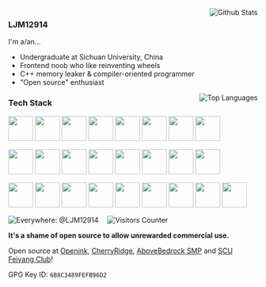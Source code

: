 <img align="right" src="https://github-readme-stats-one-bice.vercel.app/api?username=ljm12914&theme=dark&show_icons=true&include_all_commits=true&count_private=true" alt="Github Stats" />

### LJM12914

I'm a/an...

- Undergraduate at Sichuan University, China
- Frontend noob who like reinventing wheels
- C++ memory leaker & compiler-oriented programmer
- "Open source" enthusiast

<img align="right" src="https://github-readme-stats-one-bice.vercel.app/api/top-langs/?username=ljm12914&layout=compact&hide=Batchfile,PHP,C&langs_count=5&theme=dark&role=OWNER,ORGANIZATION_MEMBER,COLLABORATOR" alt="Top Languages" />

### Tech Stack

<p>
<img width="50" src="https://cdn.jsdelivr.net/gh/devicons/devicon@latest/icons/javascript/javascript-original.svg" />
<img width="50" src="https://cdn.jsdelivr.net/gh/devicons/devicon@latest/icons/typescript/typescript-original.svg" />
<img width="50" src="https://cdn.jsdelivr.net/gh/devicons/devicon@latest/icons/react/react-original.svg" />
<img width="50" src="https://cdn.jsdelivr.net/gh/devicons/devicon@latest/icons/css3/css3-original.svg" />
<img width="50" src="https://cdn.jsdelivr.net/gh/devicons/devicon@latest/icons/tailwindcss/tailwindcss-original.svg" />
<img width="50" src="https://cdn.jsdelivr.net/gh/devicons/devicon@latest/icons/antdesign/antdesign-original.svg" />
<img width="50" src="https://cdn.jsdelivr.net/gh/devicons/devicon@latest/icons/nextjs/nextjs-original.svg" />
<img width="50" src="https://cdn.jsdelivr.net/gh/devicons/devicon@latest/icons/vitejs/vitejs-original.svg" />
</p>
<p>
<img width="50" src="https://cdn.jsdelivr.net/gh/devicons/devicon@latest/icons/cplusplus/cplusplus-original.svg" />
<img width="50" src="https://cdn.jsdelivr.net/gh/devicons/devicon@latest/icons/v8/v8-original.svg" />
<img width="50" src="https://cdn.jsdelivr.net/gh/devicons/devicon@latest/icons/opengl/opengl-plain.svg" />
<img width="50" src="https://cdn.jsdelivr.net/gh/devicons/devicon@latest/icons/csharp/csharp-original.svg" />
<img width="50" src="https://cdn.jsdelivr.net/gh/devicons/devicon@latest/icons/dot-net/dot-net-original.svg" />
<img width="50" src="https://cdn.jsdelivr.net/gh/devicons/devicon@latest/icons/c/c-original.svg" />
<img width="50" src="https://cdn.jsdelivr.net/gh/devicons/devicon@latest/icons/python/python-original.svg" />
<img width="50" src="https://cdn.jsdelivr.net/gh/devicons/devicon@latest/icons/php/php-original.svg" />
</p>
<p>
<img width="50" src="https://cdn.jsdelivr.net/gh/devicons/devicon@latest/icons/vscode/vscode-original.svg" />
<img width="50" src="https://cdn.jsdelivr.net/gh/devicons/devicon@latest/icons/visualstudio/visualstudio-original.svg" />
<img width="50" src="https://cdn.jsdelivr.net/gh/devicons/devicon@latest/icons/npm/npm-original-wordmark.svg" />
<img width="50" src="https://cdn.jsdelivr.net/gh/devicons/devicon@latest/icons/cloudflare/cloudflare-original.svg" />
<img width="50" src="https://cdn.jsdelivr.net/gh/devicons/devicon@latest/icons/notion/notion-original.svg" />
<img width="50" src="https://cdn.jsdelivr.net/gh/devicons/devicon@latest/icons/chrome/chrome-original.svg" />
<img width="50" src="https://cdn.jsdelivr.net/gh/devicons/devicon@latest/icons/windows11/windows11-original.svg" />
<img width="50" src="https://cdn.jsdelivr.net/gh/devicons/devicon@latest/icons/ubuntu/ubuntu-original.svg" />
<img width="50" src="https://cdn.jsdelivr.net/gh/devicons/devicon@latest/icons/android/android-original.svg" />
</p>

![Everywhere: @LJM12914](https://img.shields.io/badge/Everywhere%20@LJM12914-blue?style=flat-square)&emsp;
![Visitors Counter](https://views.whatilearened.today/views/github/ljm12914/views.svg)

**It's a shame of open source to allow unrewarded commercial use.**

Open source at [Openink](https://github.com/openink), [CherryRidge](https://github.com/cherryridge), [AboveBedrock SMP](https://github.com/abovebedrock) and [SCU Feiyang Club](https://github.com/fyscu)!

GPG Key ID: `6B8C3489FEFB96D2`
